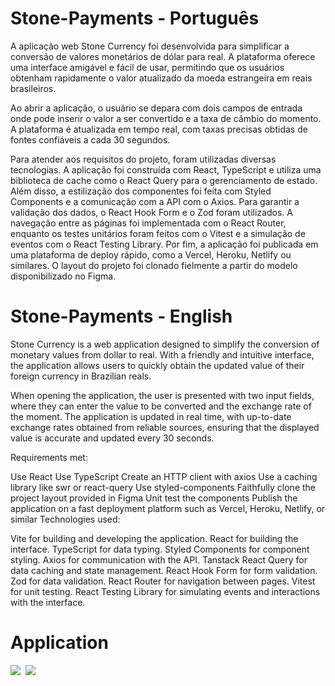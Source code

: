 # Stone-Payments - Português

A aplicação web Stone Currency foi desenvolvida para simplificar a conversão de valores monetários de dólar para real. A plataforma oferece uma interface amigável e fácil de usar, permitindo que os usuários obtenham rapidamente o valor atualizado da moeda estrangeira em reais brasileiros.

Ao abrir a aplicação, o usuário se depara com dois campos de entrada onde pode inserir o valor a ser convertido e a taxa de câmbio do momento. A plataforma é atualizada em tempo real, com taxas precisas obtidas de fontes confiáveis a cada 30 segundos.

Para atender aos requisitos do projeto, foram utilizadas diversas tecnologias. A aplicação foi construída com React, TypeScript e utiliza uma biblioteca de cache como o React Query para o gerenciamento de estado. Além disso, a estilização dos componentes foi feita com Styled Components e a comunicação com a API com o Axios. Para garantir a validação dos dados, o React Hook Form e o Zod foram utilizados. A navegação entre as páginas foi implementada com o React Router, enquanto os testes unitários foram feitos com o Vitest e a simulação de eventos com o React Testing Library. Por fim, a aplicação foi publicada em uma plataforma de deploy rápido, como a Vercel, Heroku, Netlify ou similares. O layout do projeto foi clonado fielmente a partir do modelo disponibilizado no Figma.

# Stone-Payments - English

Stone Currency is a web application designed to simplify the conversion of monetary values from dollar to real. With a friendly and intuitive interface, the application allows users to quickly obtain the updated value of their foreign currency in Brazilian reals.

When opening the application, the user is presented with two input fields, where they can enter the value to be converted and the exchange rate of the moment. The application is updated in real time, with up-to-date exchange rates obtained from reliable sources, ensuring that the displayed value is accurate and updated every 30 seconds.

Requirements met:

Use React
Use TypeScript
Create an HTTP client with axios
Use a caching library like swr or react-query
Use styled-components
Faithfully clone the project layout provided in Figma
Unit test the components
Publish the application on a fast deployment platform such as Vercel, Heroku, Netlify, or similar
Technologies used:

Vite for building and developing the application.
React for building the interface.
TypeScript for data typing.
Styled Components for component styling.
Axios for communication with the API.
Tanstack React Query for data caching and state management.
React Hook Form for form validation.
Zod for data validation.
React Router for navigation between pages.
Vitest for unit testing.
React Testing Library for simulating events and interactions with the interface.



# Application

<img src="![stone1](https://user-images.githubusercontent.com/105742162/234953704-a25dd975-25fa-4bde-8625-e4aeeff93484.png)" />
<img src"![stone2](https://user-images.githubusercontent.com/105742162/234953741-8d81d075-3a9a-4482-a17d-383153e27e31.png)" />
<img src="![stone3](https://user-images.githubusercontent.com/105742162/234953761-d26f2efb-9ce2-41f4-9249-bb8dd4fdca31.png)" />
